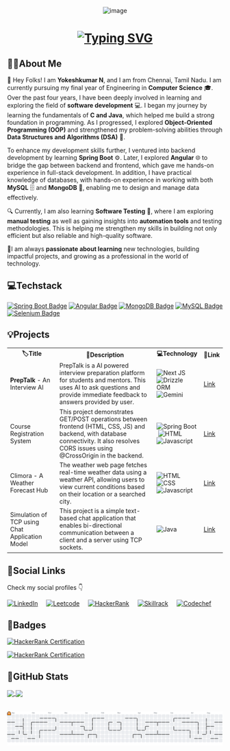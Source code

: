 <p align="center" id="top-of-readme">
  <img src="https://raw.githubusercontent.com/Tarikul-Islam-Anik/Animated-Fluent-Emojis/master/Emojis/People%20with%20professions/Man%20Technologist%20Light%20Skin%20Tone.png" alt="image" width="80" height="80" />
  <br />
<!--   <h1 align="center"><b>Hello World!🌍 I'm YOKESHKUMAR N<br/></b><br/></h1> -->
  <h1 align="center"><a href="https://git.io/typing-svg"><img src="https://readme-typing-svg.demolab.com?font=Poppins&weight=700&size=24&pause=1000&center=true&width=525&lines=Hello+World!+I'm+Yokeshkumar+N;Open+for+Development+and+Testing+roles" alt="Typing SVG" /></a></h1>  
</p>

## 👨‍💻About Me
👋 Hey Folks! I am **Yokeshkumar N**, and I am from Chennai, Tamil Nadu. I am currently pursuing my final year of Engineering in **Computer Science** 🎓. Over the past four years, I have been deeply involved in learning and exploring the field of **software development** 💻. I began my journey by learning the fundamentals of **C and Java**, which helped me build a strong foundation in programming. As I progressed, I explored **Object-Oriented Programming (OOP)** and strengthened my problem-solving abilities through **Data Structures and Algorithms (DSA)** 📘. 

To enhance my development skills further, I ventured into backend development by learning **Spring Boot** ⚙️. Later, I explored **Angular** 🌐 to bridge the gap between backend and frontend, which gave me hands-on experience in full-stack development. In addition, I have practical knowledge of databases, with hands-on experience in working with both **MySQL** 🗄️ and **MongoDB** 🍃, enabling me to design and manage data effectively. 

🔍 Currently, I am also learning **Software Testing** 🧪, where I am exploring **manual testing** as well as gaining insights into **automation tools** and testing methodologies. This is helping me strengthen my skills in building not only efficient but also reliable and high-quality software.

🚀I am always **passionate about learning** new technologies, building impactful projects, and growing as a professional in the world of technology.


## 💻Techstack
[![Spring Boot Badge](https://img.shields.io/badge/-SpringBoot-6DB33F?style=for-the-badge&logo=springboot&logoColor=white)](#)
[![Angular Badge](https://img.shields.io/badge/-Angular-DD0031?style=for-the-badge&logo=angular&logoColor=white)](#)
[![MongoDB Badge](https://img.shields.io/badge/-MongoDB-47A248?style=for-the-badge&logo=mongodb&logoColor=white)](#)
[![MySQL Badge](https://img.shields.io/badge/-MySQL-4479A1?style=for-the-badge&logo=mysql&logoColor=white)](#)
[![Selenium Badge](https://img.shields.io/badge/-Selenium-43B02A?style=for-the-badge&logo=selenium&logoColor=white)](#)




## 💡Projects
<table>
  <tr>
    <th>🏷️Title</th>
    <th>📝Description</th>
    <th>💻Technology</th>
    <th>🔗Link</th>
  </tr>

  <tr>
    <td><b>PrepTalk</b> - An Interview AI</td>
    <td>PrepTalk is a AI powered interview preparation platform for students and mentors. This uses AI to ask questions and provide immediate feedback to answers provided by user.</td>
    <td><img src="https://img.shields.io/badge/Next%20JS-8A2BE2?style=flat&logoColor=white" alt="Next JS"> &nbsp;<img src="https://img.shields.io/badge/Drizzle%20ORM-8A2BE2?style=flat&logoColor=white" alt="Drizzle ORM"> <img src="https://img.shields.io/badge/Gemini%20AI-8A2BE2?style=flat&logoColor=white" alt="Gemini"></td>
    <td><a href="https://github.com/yokeshkumar7105/prepTalk-An-Interview-AI">Link</a></td>
  </tr>

  <tr>
    <td>Course Registration System</td>
    <td>This project demonstrates GET/POST operations between frontend (HTML, CSS, JS) and backend, with database connectivity. It also resolves CORS issues using @CrossOrigin in the backend.</td>
    <td><img src="https://img.shields.io/badge/Spring%20Boot-8A2BE2?style=flat&logoColor=white" alt="Spring Boot"> &nbsp;<img src="https://img.shields.io/badge/HTML-8A2BE2?style=flat&logoColor=white" alt="HTML"> <img src="https://img.shields.io/badge/Javascript-8A2BE2?style=flat&logoColor=white" alt="Javascript"></td>
    <td><a href="https://github.com/yokeshkumar7105/Course-Registration-System/tree/main/courseRegistrationSystem">Link</a></td>
  </tr>

  <tr>
    <td>Climora - A Weather Forecast Hub</td>
    <td>The weather web page fetches real-time weather data using a weather API, allowing users to view current conditions based on their location or a searched city.</td>
    <td><img src="https://img.shields.io/badge/HTML-8A2BE2?style=flat&logoColor=white" alt="HTML"> &nbsp;<img src="https://img.shields.io/badge/CSS-8A2BE2?style=flat&logoColor=white" alt="CSS"> <img src="https://img.shields.io/badge/Javascript-8A2BE2?style=flat&logoColor=white" alt="Javascript"></td>
    <td><a href="https://github.com/yokeshkumar7105/Weather_App">Link</a></td>
  </tr>

  <tr>
    <td>Simulation of TCP using Chat Application Model</td>
    <td>This project is a simple text-based chat application that enables bi-directional communication between a client and a server using TCP sockets.</td>
    <td><img src="https://img.shields.io/badge/JAVA-8A2BE2?style=flat&logoColor=white" alt="Java"> &nbsp;</td>
    <td><a href="https://github.com/yokeshkumar7105/TCP-Chat">Link</a></td>
  </tr>
  
</table>



## 💼Social Links
Check my social profiles 👇


<a href="https://www.linkedin.com/in/yokeshkumarn/"><img src="https://github.com/user-attachments/assets/1a0e3554-9a5f-43cb-8187-82d4177cd8fd" alt="LinkedIn" width="36px" height="36px"/></a>
&nbsp;&nbsp;&nbsp;
<a href="https://leetcode.com/u/yokeshkumarcse/"><img src="https://github.com/user-attachments/assets/0a8b644f-8d41-4e2b-af22-2589da59ff0c" alt="Leetcode" width="36px" height="36px"/></a>
&nbsp;&nbsp;&nbsp;
<a href="https://www.hackerrank.com/profile/yokeshkumarcse"><img src="https://github.com/user-attachments/assets/58855714-e941-400d-97ac-254e722122d6" alt="HackerRank" width="36px" height="36px"/></a>
&nbsp;&nbsp;&nbsp;
<a href="https://www.skillrack.com/faces/resume.xhtml?id=499238&key=6c1a5255ca56fa3ba074bfd5e2acacb9fe968a63"><img src="https://github.com/user-attachments/assets/b19b907d-e1fb-44f8-8658-fcc473f43c89" alt="Skillrack" width="36px" height="36px"/></a>
&nbsp;&nbsp;&nbsp;
<a href="https://www.codechef.com/users/yokesh7105"><img src="https://github.com/user-attachments/assets/65376bc4-ec61-4134-ad89-a6c90b1debe7" alt="Codechef" width="36px" height="36px"/></a>

## 🏅Badges
<a href="https://www.hackerrank.com/profile/yokeshkumarcse"><img src="https://github.com/user-attachments/assets/c10ecd0e-3dea-408d-acdb-26791f4a123e" alt="HackerRank Certification" width="500px" height="200px"/></a>

<a href="https://www.hackerrank.com/profile/yokeshkumarcse"><img src="https://github.com/user-attachments/assets/2c3b0668-00ff-46c8-9cef-b1b3522446ba" alt="HackerRank Certification" width="500px" height="200px"/></a>

## 🚀GitHub Stats

<!--[![Yokeshkumar's GitHub stats](https://github-readme-stats.vercel.app/api?username=yokeshkumar7105&rank_icon=github&hide=contribs,issues&show_icons=true&bg_color=24292e&hide_border=true&theme=neon#gh-dark-mode-only)](https://github.com/yokeshkumar7105)

[![Top Langs](https://github-readme-stats.vercel.app/api/top-langs/?username=yokeshkumar7105&theme=neon&bg_color=24292e&hide_border=true&layout=donut)](https://github.com/yokeshkumar7105)-->

<a href="https://github.com/yokeshkumar7105">
  <img height=150 align="center" src="https://github-readme-stats.vercel.app/api?username=yokeshkumar7105&rank_icon=github&text_color=fff&hide=contribs,issues&show_icons=true&bg_color=24292e&hide_border=true&theme=neon" />
</a>
<a href="https://github.com/yokeshkumar7105">
  <img height=150 align="center" src="https://github-readme-stats.vercel.app/api/top-langs/?username=yokeshkumar7105&text_bold=true&text_color=fff&theme=neon&bg_color=24292e&hide_border=true&layout=donut" />
</a>

<br>
<br>
<br>

<picture>
  <source media="(prefers-color-scheme: dark)" srcset="https://raw.githubusercontent.com/yokeshkumar7105/yokeshkumar7105/output/pacman-contribution-graph-dark.svg">
  <source media="(prefers-color-scheme: light)" srcset="https://raw.githubusercontent.com/yokeshkumar7105/yokeshkumar7105/output/pacman-contribution-graph.svg">
  <img alt="pacman contribution graph" src="https://raw.githubusercontent.com/yokeshkumar7105/yokeshkumar7105/output/pacman-contribution-graph.svg">
</picture>









